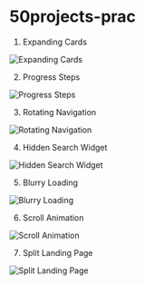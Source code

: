 # 50projects-prac

1. Expanding Cards

![Expanding Cards](https://user-images.githubusercontent.com/78226946/121834951-36655e00-cc8d-11eb-8981-a2ab723cc06a.gif)

2. Progress Steps

![Progress Steps](https://user-images.githubusercontent.com/78226946/121955146-ce5e5880-cd1c-11eb-92c2-26f7211b8def.gif)

3. Rotating Navigation

![Rotating Navigation](https://user-images.githubusercontent.com/78226946/122631263-d05f4900-d087-11eb-813c-348147a85629.gif)

4. Hidden Search Widget

![Hidden Search Widget](https://user-images.githubusercontent.com/78226946/122662071-7032da80-d14d-11eb-9434-18dc8ae4bd39.gif)

5. Blurry Loading

![Blurry Loading](https://user-images.githubusercontent.com/78226946/122662074-7628bb80-d14d-11eb-8041-bb62961d051e.gif)

6. Scroll Animation

![Scroll Animation](https://user-images.githubusercontent.com/78226946/122816354-d9bd0100-d293-11eb-80c0-96d7d03fad47.gif)

7. Split Landing Page

![Split Landing Page](https://user-images.githubusercontent.com/78226946/123531278-83e7bf00-d6c0-11eb-8eb7-902d6e5cb02e.gif)
